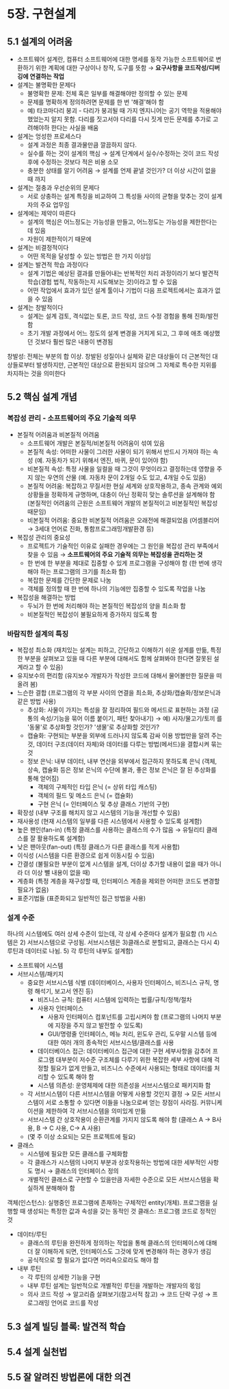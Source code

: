 # 5장. 구현설계

## 5.1 설계의 어려움

- 소프트웨어 설계란, 컴퓨터 소프트웨어에 대한 명세를 동작 가능한 소프트웨어로 변환하기 위한 계획에 대한 구상이나 창작, 도구를 뜻함 → **요구사항을 코드작성/디버깅에 연결하는 작업**
- 설계는 불명확한 문제다
    - 불명확한 문제: 전체 혹은 일부를 해결해야만 정의할 수 있는 문제
    - 문제를 명확하게 정의하려면 문제를 한 번 '해결'해야 함
    - 예) 타코마다리 붕괴 - 다리가 붕괴될 때 가지 엔지니어는 공기 역학을 적용해야 했었는지 알지 못함. 다리를 짓고서야 다리를 다시 짓게 만든 문제를 추가로 고려해야하 한다는 사실을 배움
- 설계는 엉성한 프로세스다
    - 설계 과정은 최종 결과물만큼 깔끔하지 않다.
    - 실수를 하는 것이 설계의 핵심 → 설계 단계에서 실수/수정하는 것이 코드 작성 후에 수정하는 것보다 적은 비용 소모
    - 충분한 상태를 알기 어려움 → 설계를 언제 끝낼 것인가? 더 이상 시간이 없을 때 까지
- 설계는 절충과 우선순위의 문제다
    - 서로 상충하는 설계 특징을 비교하여 그 특성들 사이의 균형을 맞추는 것이 설계자의 주요 업무임
- 설계에는 제약이 따른다
    - 설계의 핵심은 어느정도는 가능성을 만들고, 어느정도는 가능성을 제한한다는데 있음
    - 자원이 제한적이기 때문에
- 설계는 비결정적이다
    - 어떤 목적을 달성할 수 있는 방법은 한 가지 이상임
- 설계는 발견적 학습 과정이다
    - 설계 기법은 예상된 결과를 만들어내는 반복적인 처리 과정이라기 보다 발견적 학습(경험 법칙, 작동하는지 시도해보는 것)이라고 할 수 있음
    - 어떤 작업에서 효과가 있던 설계 툴이나 기법이 다음 프로젝트에서는 효과가 없을 수 있음
- 설계는 창발적이다
    - 설계는 설계 검토, 격식없는 토론, 코드 작성, 코드 수정 경험을 통해 진화/발전함
    - 초기 개발 과정에서 어느 정도의 설계 변경을 거치게 되고, 그 후에 애초 예상했던 것보다 훨씬 많은 내용이 변경됨

창발성: 전체는 부분의 합 이상. 창발된 성질이나 실체와 같은 대상들이 더 근본적인 대상들로부터 발생하지만, 근본적인 대상으로 환원되지 않으며 그 자체로 특수한 지위를 차지하는 것을 의미한다

## 5.2 핵심 설계 개념

### 복잡성 관리 - 소프트웨어의 주요 기술적 의무

- 본질적 어려움과 비본질적 어려움
    - 소프트웨어 개발은 본질적/비본질적 어려움이 섞여 있음
    - 본질적 속성: 어떠한 사물이 그러한 사물이 되기 위해서 반드시 가져야 하는 속성 (예. 자동차가 되기 위해서 엔진, 바퀴, 문이 있어야 함)
    - 비본질적 속성: 특정 사물을 일컬을 때 그것이 무엇이라고 결정하는데 영향을 주지 않는 우연의 산물 (예. 자동차 문이 2개일 수도 있고, 4개일 수도 있음)
    - 본질적 어려움: 복잡하고 무질서한 현실 세계와 상호작용하고, 종속 관계와 예외 상황들을 정확하게 규명하며, 대충이 아닌 정확히 맞는 솔루션을 설계해야 함 (본질적인 어려움의 근원은 소프트웨어 개발의 본질적이고 비본질적인 복잡성 때문임)
    - 비본질적 어려움: 중요한 비본질적 어려움은 오래전에 해결되었음 (어셈블리어 → 3세대 언어로 진화, 통함프로그래밍개발환경 등)
- 복잡성 관리의 중요성
    - 프로젝트가 기술적인 이유로 실패한 경우에는 그 원인을 복잡성 관리 부족에서 찾을 수 있음 → **소프트웨어의 주요 기술적 의무는 복잡성을 관리하는 것**
    - 한 번에 한 부분을 제대로 집중할 수 있게 프로그램을 구성해야 함 (한 번에 생각해야 하는 프로그램의 크기를 최소화 함)
    - 복잡한 문제를 간단한 문제로 나눔
    - 객체를 정의할 때 한 번에 하나의 기능에만 집중할 수 있도록 작업을 나눔
- 복잡성을 해결하는 방법
    - 두뇌가 한 번에 처리해야 하는 본질적인 복잡성의 양을 최소화 함
    - 비본질적인 복잡성이 불필요하게 증가하지 않도록 함

### 바람직한 설계의 특징

- 복잡성 최소화 (재치있는 설계는 피하고, 간단하고 이해하기 쉬운 설계를 만듦, 특정한 부분을 살펴보고 있을 때 다른 부분에 대해서도 함께 살펴봐야 한다면 잘못된 설계라고 할 수 있음)
- 유지보수의 편리함 (유지보수 개발자가 작성한 코드에 대해서 물어볼만한 질문을 떠올려 봄)
- 느슨한 결합 (프로그램의 각 부분 사이의 연결을 최소화, 추상화/캡슐화/정보은닉과 같은 방법 사용)
    - 추상화: 사물이 가지는 특성을 잘 정리하여 필드와 메서드로 표현하는 과정 (공통의 속성/기능을 묶어 이름 붙이기, 패턴 찾아내기) → 예) 사자/물고기/토끼 를 '동물'로 추상화할 것인가? '생물'로 추상화할 것인가?
    - 캡슐화: 구현되는 부분을 외부에 드러나지 않도록 감싸 이용 방법만을 알려 주는 것, 데이터 구조(데이터 자체)와 데이터를 다루는 방법(메서드)을 결합시켜 묶는 것
    - 정보 은닉: 내부 데이터, 내부 연산을 외부에서 접근하지 못하도록 은닉 (객체, 상속, 캡슐화 등은 정보 은닉의 수단에 불과, 좋은 정보 은닉은 잘 된 추상화를 통해 얻어짐)
        - 객체의 구체적인 타입 은닉 (= 상위 타입 캐스팅)
        - 객체의 필드 및 메소드 은닉 (= 캡슐화)
        - 구현 은닉 (= 인터페이스 및 추상 클래스 기반의 구현)
- 확장성 (내부 구조를 해치지 않고 시스템의 기능을 개선할 수 있음)
- 재사용성 (현재 시스템의 일부를 다른 시스템에서 사용할 수 있도록 설계함)
- 높은 팬인(fan-in) (특정 클래스를 사용하는 클래스의 수가 많음 → 유틸리티 클래스를 잘 활용하도록 설계함)
- 낮은 팬아웃(fan-out) (특정 클래스가 다른 클래스를 적게 사용함)
- 이식성 (시스템을 다른 환경으로 쉽게 이동시킬 수 있음)
- 간결성 (불필요한 부분이 없게 시스템을 설계, 더이상 추가할 내용이 없을 때가 아니라 더 이상 뺄 내용이 없을 때)
- 계층화 (특정 계층을 재구성할 때, 인터페이스 계층을 제외한 어떠한 코드도 변경할 필요가 없음)
- 표준기법들 (표준화되고 일반적인 접근 방법을 사용)

### 설계 수준

하나의 시스템에도 여러 상세 수준이 있는데, 각 상세 수준마다 설계가 필요함 (1) 시스템은 2) 서브시스템으로 구성됨. 서브시스템은 3)클래스로 분할되고, 클래스는 다시 4) 루틴과 데이터로 나뉨. 5) 각 루틴의 내부도 설계함)

- 소프트웨어 시스템
- 서브시스템/패키지
    - 중요한 서브시스템 식별 (데이터베이스, 사용자 인터페이스, 비즈니스 규칙, 명령 해석기, 보고서 엔진 등)
        - 비즈니스 규칙: 컴퓨터 시스템에 입력하는 법률/규칙/정책/절차
        - 사용자 인터페이스
            - 사용자 인터페이스 컴포넌트를 고립시켜야 함 (프로그램의 나머지 부분에 지장을 주지 않고 발전할 수 있도록)
            - GUI/명령줄 인터페이스, 메뉴 처리, 윈도우 관리, 도우말 시스템 등에 대한 여러 개의 종속적인 서브시스템/클래스를 사용
        - 데이터베이스 접근: 데이터베이스 접근에 대한 구현 세부사항을 감추어 프로그램 대부분이 저수준 구조체를 다루기 위한 복잡한 세부 사항에 대해 걱정할 필요가 없게 만들고, 비즈니스 수준에서 사용되는 형태로 데이터를 처리할 수 있도록 해야 함
        - 시스템 의존성: 운영체제에 대한 의존성을 서브시스템으로 패키지화 함
    - 각 서브시스템이 다른 서브시스템을 어떻게 사용할 것인지 결정 → 모든 서브시스템이 서로 소통할 수 있다면 이들을 나눔으로써 얻는 장점이 사라짐. 커뮤니케이션을 제한하여 각 서브시스템을 의미있게 만듦
    - 서브시스템 간 상호작용이 순환관계를 가지지 않도록 해야 함 (클래스 A → B사용, B → C 사용, C→ A 사용)
    - (몇 주 이상 소요되는 모든 프로젝트에 필요)
- 클래스
    - 시스템에 필요한 모든 클래스를 구체화함
    - 각 클래스가 시스템의 나머지 부분과 상호작용하는 방법에 대한 세부적인 사항도 명시 → 클래스의 인터페이스 정의
    - 개별적인 클래스로 구현할 수 있을만큼 자세한 수준으로 모든 서브시스템을 확실하게 분해해야 함

객체(인스턴스): 실행중인 프로그램에 존재하는 구체적인 entity(개체). 프로그램을 실행할 때 생성되는 특정한 값과 속성을 갖는 동적인 것
클래스: 프로그램 코드로 정적인 것

- 데이터/루틴
    - 클래스의 루틴을 완전하게 정의하는 작업을 통해 클래스의 인터페이스에 대해 더 잘 이해하게 되면, 인터페이스도 그것에 맞게 변경해야 하는 경우가 생김
    - 공식적으로 할 필요가 없다면 머리속으로라도 해야 함
- 내부 루틴
    - 각 루틴의 상세한 기능을 구현
    - 내부 루틴 설계는 일반적으로 개별적인 루틴을 개발하는 개발자의 몫임
    - 의사 코드 작성 → 알고리즘 살펴보기(참고서적 참고) → 코드 단락 구성 → 프로그래밍 언어로 코드를 작성

## 5.3 설계 빌딩 블록: 발견적 학습

## 5.4 설계 실천법

## 5.5 잘 알려진 방법론에 대한 의견